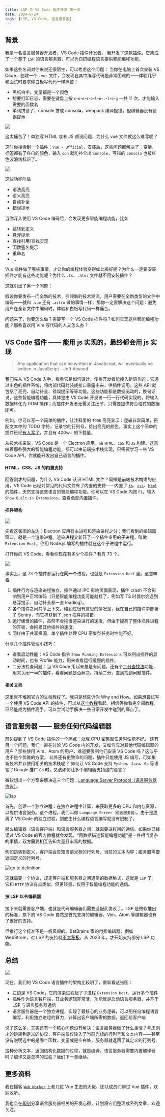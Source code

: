 ```yaml
---
title: LSP 与 VS Code 插件开发 第一章
date: 2024-8-24
tags: [LSP, VS Code, 语言服务器]
---
```


## 背景

我是一名语言服务器开发者、VS Code 插件开发者。
我开发了这款[插件](https://marketplace.visualstudio.com/items?itemName=craftLandstudio.ffugclanguage)。它集成了一个基于 `LSP` 的语言服务器，可以为自研编程语言提供智能编程功能。

如果这些名词对你来说还很陌生，可以考虑这个问题：
当你在电脑上首次安装 VS Code，创建一个 `.vue` 文件，会发现在其中编写代码是非常困难的——体验几乎和面试时要求你白板写代码一样痛苦！

- 黑纸白字，变量都是一个颜色
- 想要打印日志，需要在键盘上按 `c`-`o`-`n`-`s`-`o`-`l`-`e`-`.`-`l`-`o`-`g` 一共 11 次，才能输入需要的函数名
- 单词拼错了，console 拼成 consol**a**，webpack 编译报错，但编辑器没有错误提示

![](https://imbant-blog.oss-cn-shanghai.aliyuncs.com/blog-img/lsp-vscode/plaintext.png)

这太痛苦了！单独写 HTML 或者 JS 都没问题，为什么 vue 文件就这么难写呢？

这时你搜索到一个插件：`Vue - Official`，安装后，这些问题都解决了：变量、标签都有了各自的颜色，输入 `con` 就能补全出 `console`，写错的 `consola` 也被红色波浪线标识了。

![](https://imbant-blog.oss-cn-shanghai.aliyuncs.com/blog-img/lsp-vscode/installextension.png)

这些功能叫做

- 语法高亮
- 语义高亮
- 自动补全
- 错误提示

当你深入使用 VS Code 编码后，会发现更多智能编程功能，比如

- 跳转到定义
- 悬浮提示
- 查找引用/查找实现
- 函数签名提示
- 重命名
- ...

Vue 插件做了哪些事情，才让你的编程体验变得如此美好呢？为什么一定要安装插件才能有这些功能呢？为什么 `.ts`、`.html` 文件就不用安装插件？

这就引出了另一个问题：

假设你要发布一门全新的技术，引领新的技术潮流，用户需要在全新类型的文件中编码——就和 `.vue` 还有 `.astro` 做的事情一样，那你一定要解决这个问题：避免用户在全新文件中编码时，体验和白板写代码一样痛苦。

问题来了，你要怎么做？需要写一个 VS Code 插件吗？如何实现这些智能编程功能？那些喜欢用 Vim 写代码的人又怎么办？

## VS Code 插件 —— 能用 js 实现的，最终都会用 js 实现

> Any application that can be written in JavaScript, will eventually be written in JavaScript - Jeff Atwood

我们先从 VS Code 入手，看看它是如何设计，使得开发者能接入新语言的：它通过出色的插件系统，将内部代码封装成接口暴露出来，供插件调用。这些 API 就包括了高亮、自动补全、错误提示等等功能。这些功能都是数据驱动的，换句话说，这些智能编程功能，具体是由 VS Code 开发者一行一行代码实现的，将输入数据转化为 DOM 操作；而插件开发者无需关注细节，只需要提供符合格式的数据即可。

例如，你可以写一个简单的插件，让注释里的 `TODO` 高亮显示：逻辑非常简单，匹配文本中的 TODO 字符，记录它的行列号，给出高亮的颜色。事实上这个简单的插件已经[有人写了](https://marketplace.visualstudio.com/items?itemName=wayou.vscode-todo-highlight)，并且有 400w+ 的下载量。

从技术栈来说，VS Code 是一个 Electron 应用，由 `HTML`、`CSS` 和 `JS` 构建。这意味着那些强大的智能编程功能，都可以由前端技术栈实现，只需要学习一些 VS Code API，你就能开发出自己语言的插件。

#### HTML、CSS、JS 的内置支持

回答刚才的问题，为什么 VS Code 认识 HTML 文件？同样是前端技术构建的应用，VS Code 已经对常见的代码文件有了内置的支持——内置了 [`ts`](https://github.com/microsoft/vscode/tree/main/extensions/typescript-language-features)、[`css`](https://github.com/microsoft/vscode/tree/main/extensions/css-language-features)、[`html`](https://github.com/microsoft/vscode/tree/main/extensions/html-language-features) 的插件，天然支持这些语言的智能编程功能。你可以在 VS Code 内按 `F1`，输入`Show Built-in Extensions`，查看全部内置插件。

#### 插件架构

![](https://code.visualstudio.com/assets/api/language-extensions/language-server-extension-guide/lsp-illustration.png)

先看这张图的左边：Electron 应用有主进程和渲染进程之分；我们看到的编辑器窗口，就是一个渲染进程。渲染进程又新开了一个插件专用的子进程，叫做 `Extension Host`，你用 Node.js 编写的插件就在这个子进程中运行。

打开你的 VS Code，看看你现在有多少个插件？我有 73 个。

![](https://imbant-blog.oss-cn-shanghai.aliyuncs.com/blog-img/lsp-vscode/extensionCount.png)

事实上，这 73 个插件都运行在**同一个**进程，也就是 `Extension Host` 里。这意味着

1. 插件行为与渲染进程独立，插件通过 IPC 影响页面表现，插件 crash 不会影响到用户正常编码（只是智能编程功能可能就挂了，例如写 TS 时偶尔会遇到悬浮提示、自动补全都一直 loading）。
2. 各个插件之间共享上下文。碰到过很有意思的情况是，我在自己的插件中部署了 Sentry，而它捕获到了 json 插件的报错。
3. 运行缓慢的插件，虽然不会拖慢渲染进行的速度，但由于提高了整体插件进程的开销，会拖累其他插件的速度。
4. 同样由于共享资源，单个插件处理 CPU 密集型任务时性能不好。

分享几个插件管理小技巧：

- 查看启动性能：VS Code 指令 `Show Running Extensions` 可以列出插件的启动时间，也有 Profile 能力，用来查看运行缓慢的插件。
- 二分法检查问题：当 VS Code 用起来总是有问题，还有个[二分查找法](https://code.visualstudio.com/blogs/2021/02/16/extension-bisect)功能，用来关闭一半的插件，看看问题是否解决。持续二分，直到找到问题插件。

#### 相关文档

这里就不堆砌官方的文档教程了。我只是想告诉你 Why and How。如果想尝试写一个使用 VS Code API 的插件，可以从[这个教程](https://code.visualstudio.com/api/get-started/your-first-extension)看起。相信等你看完全部教程，已经能成为插件高手，可以尝试动手解决一些日常开发中碰到的痛点了。

## 语言服务器 —— 服务任何代码编辑器

前边提到了 VS Code 插件的一个痛点：处理 CPU 密集型任务时性能不好。
还有另一个问题，我们一直在讨论 VS Code 内的开发，又如何应对其他代码编辑器的用户？那些使用 Vim、Atom 的用户，难道要强制他们安装 VS Code 吗？这似乎也不是个优雅的方案。
此外还有更致命的问题，插件只能使用 JS 编写，可如果新技术并非使用相关的技术栈呢？
如何让 VS Code 支持 `Python`、`Java`、`Go` 等语言？Google 推广 `Go` 时，又该如何让多个编辑器支持这门语言？

微软想出一个方案来解决这三个问题：[Language Server Protocol（语言服务器协议）](https://microsoft.github.io/language-server-protocol/)。

![lsp](https://code.visualstudio.com/assets/api/language-extensions/language-server-extension-guide/lsp-languages-editors.png)

首先，创建一个独立进程：在独立进程中计算，来获取更多的 CPU 和内存资源，以提供语言服务。这个进程，我们叫做 `Language Server（语言服务器）`。由于是脱离了 VS Code 的独立进程，到底由什么编程语言编写就没有限制了。

那么编辑器（语言客户端）和语言服务器之间，就需要进程间的通信。如果你已经读过 VS Code 的官方教程就会发现，“用数据描述智能编程功能”是一件相当复杂的事情，双方需要相互告知大量且丰富的数据。

例如跳转到定义，客户端会告知当前光标的行列号、当前的文本内容；服务器需要返回定义的行列号。

![go to definition](https://imbant-blog.oss-cn-shanghai.aliyuncs.com/blog-img/lsp-vscode/gotodefinition.png)

这就需要一个协议，规定客户端和服务器之间通信的数据格式，这就是 `LSP` 了。它和 `HTTP` 协议有点类似，但更轻量，仅用于智能编程功能的通信。

#### 挟 LSP 以令编辑器

接下来就需要客户端，也就是代码编辑器们需要适配此协议了。LSP 是微软推出的标准，旗下的 VS Code 自然是首先支持的编辑器。Vim、Atom 等编辑器也有了很好的支持。

但推行这个标准不是一帆风顺的。BetBrains 家的付费编辑器，例如 WebStrom，对 LSP 的支持就[不太积极](https://plugins.jetbrains.com/docs/intellij/language-server-protocol.html)，从 2023 年，才开始支持部分 LSP 功能。

## 总结

![](https://code.visualstudio.com/assets/api/language-extensions/language-server-extension-guide/lsp-illustration.png)

现在，我们的 VS Code 语言插件的架构比较明了，重新看这张图：

- 左边是 VS Code，它的渲染进程起了子进程 `Extension Host`，运行多个插件
- 插件作为语言客户端，其业务逻辑非常薄，功能就是启动语言服务器，并基于 LSP 与语言服务器通信
- 语言服务器是一个独立进程，实现了最核心的业务逻辑，可以用任何编程语言编写，利用独立进程的算力，计算出客户端所需的数据，返回给客户端

说了这么多，其实还有一个核心问题没有解决：语言服务器做了什么事情？考虑刚才的跳转到定义的协议，客户端仅仅输入了当前光标的行列号和文本内容——甚至没有说明选中的是哪个函数、变量或是空白处，服务器就返回了其定义的行列号。

这种分析文本，返回结构化数据的过程，就是编译。语言服务器需要内置编译器吗？编译又是怎样的过程？我们下一章继续。

## 更多资料

我在播客 [`Web Worker`](https://www.xiaoyuzhoufm.com/episode/66a1197533ddcbb53cd7a063) 上和几位 Vue 生态的大佬、团队成员们聊过 Vue 插件，欢迎收听。

我也会在[即刻](https://okjk.co/OUqto1)分享语言服务器相关的开发心得，计划将它们整理成系列文章，欢迎关注。 